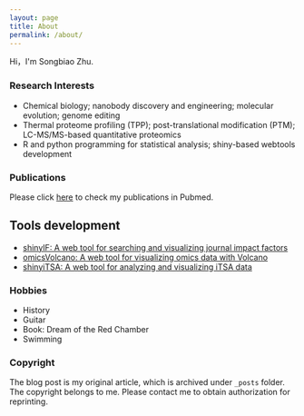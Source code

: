 ```yaml
---
layout: page
title: About
permalink: /about/
---
```


Hi，I'm Songbiao Zhu.

### Research Interests

* Chemical biology; nanobody discovery and engineering; molecular evolution; genome editing
* Thermal proteome profiling (TPP); post-translational modification (PTM); LC-MS/MS-based quantitative proteomics
*	R and python programming for statistical analysis; shiny-based webtools development

### Publications

Please click [here](https://pubmed.ncbi.nlm.nih.gov/?term=%22zhu+songbiao%22%5BAU%5D&sort=date) to check my publications in Pubmed.

## Tools development

* [shinyIF: A web tool for searching and visualizing journal impact factors](https://songbiaozhu.shinyapps.io/shinyif/)
* [omicsVolcano: A web tool for visualizing omics data with Volcano](https://songbiaozhu.shinyapps.io/omicsVolcano/)
* [shinyiTSA: A web tool for analyzing and visualizing iTSA data](https://songbiaozhu.shinyapps.io/shinyitsa/)

### Hobbies

* History
* Guitar
* Book: Dream of the Red Chamber
* Swimming

### Copyright

The blog post is my original article, which is archived under `_posts` folder. The copyright belongs to me. Please contact me to obtain authorization for reprinting.
